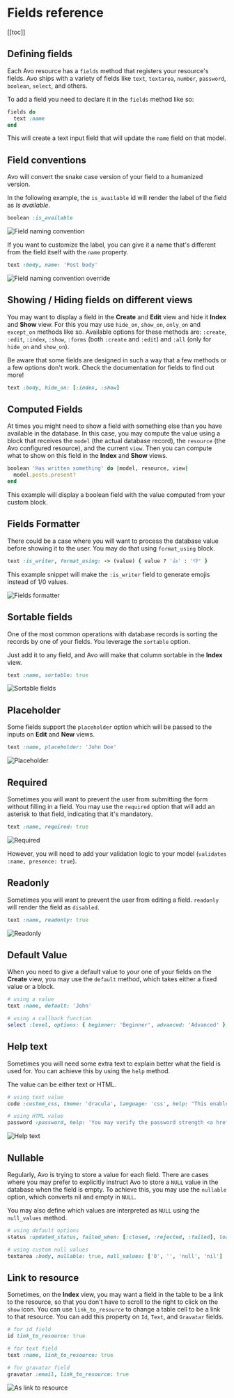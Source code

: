 # Fields reference

[[toc]]

## Defining fields

Each Avo resource has a `fields` method that registers your resource's fields. Avo ships with a variety of fields like `text`, `textarea`, `number`, `password`, `boolean`, `select`, and others.

To add a field you need to declare it in the `fields` method like so:

```ruby
fields do
  text :name
end
```

This will create a text input field that will update the `name` field on that model.

## Field conventions

Avo will convert the snake case version of your field to a humanized version.

In the following example, the `is_available` id will render the label of the field as *Is available*.

```ruby
boolean :is_available
```

<img :src="$withBase('/assets/img/fields-reference/naming-convention.jpg')" alt="Field naming convention" class="border mb-4" />

If you want to customize the label, you can give it a name that's different from the field itself with the `name` property.

```ruby
text :body, name: 'Post body'
```

<img :src="$withBase('/assets/img/fields-reference/naming-convention-override.jpg')" alt="Field naming convention override" class="border mb-4" />

## Showing / Hiding fields on different views

You may want to display a field in the **Create** and **Edit** view and hide it **Index** and **Show** view. For this you may use `hide_on`,
`show_on`, `only_on` and `except_on` methods like so. Available options for these methods are: `:create`, `:edit`, `:index`, `:show`, `:forms`
(both `:create` and `:edit`) and `:all` (only for `hide_on` and `show_on`).

Be aware that some fields are designed in such a way that a few methods or a few options don't work. Check the documentation for fields to find out
more!

```ruby
text :body, hide_on: [:index, :show]
```

## Computed Fields

At times you might need to show a field with something else than you have available in the database. In this case, you may compute the value using a block that receives the `model` (the actual database record), the `resource` (the Avo configured resource), and the current `view`. Then you can compute what to show on this field in the **Index** and **Show** views.

```ruby
boolean 'Has written something' do |model, resource, view|
  model.posts.present?
end
```

This example will display a boolean field with the value computed from your custom block.

## Fields Formatter

There could be a case where you will want to process the database value before showing it to the user. You may do that using `format_using` block.

```ruby
text :is_writer, format_using: -> (value) { value ? '👍' : '👎' }
```

This example snippet will make the `:is_writer` field to generate emojis instead of 1/0 values.

<img :src="$withBase('/assets/img/fields-reference/fields-formatter.jpg')" alt="Fields formatter" class="border mb-4" />

## Sortable fields

One of the most common operations with database records is sorting the records by one of your fields. You leverage the `sortable` option.

Just add it to any field, and Avo will make that column sortable in the **Index** view.

```ruby
text :name, sortable: true
```

<img :src="$withBase('/assets/img/fields-reference/sortable-fields.jpg')" alt="Sortable fields" class="border mb-4" />

## Placeholder

Some fields support the `placeholder` option which will be passed to the inputs on **Edit** and **New** views.

```ruby
text :name, placeholder: 'John Doe'
```

<img :src="$withBase('/assets/img/fields-reference/placeholder.jpg')" alt="Placeholder" class="border mb-4" />

## Required

Sometimes you will want to prevent the user from submitting the form without filling in a field. You may use the `required` option that will add an asterisk to that field, indicating that it's mandatory.

```ruby
text :name, required: true
```

<img :src="$withBase('/assets/img/fields-reference/required.jpg')" alt="Required" class="border mb-4" />

However, you will need to add your validation logic to your model (`validates :name, presence: true`).

## Readonly

Sometimes you will want to prevent the user from editing a field. `readonly` will render the field as `disabled`.

```ruby
text :name, readonly: true
```

<img :src="$withBase('/assets/img/fields-reference/readonly.jpg')" alt="Readonly" class="border mb-4" />

## Default Value

When you need to give a default value to your one of your fields on the **Create** view, you may use the `default` method, which takes either a fixed value or a block.

```ruby
# using a value
text :name, default: 'John'

# using a callback function
select :level, options: { beginner: 'Beginner', advanced: 'Advanced' }, default: -> (model, resource, view, field) { Time.now.hour < 12 ? 'advanced' : 'beginner' }
```

## Help text

Sometimes you will need some extra text to explain better what the field is used for. You can achieve this by using the `help` method.

The value can be either text or HTML.

```ruby
# using text value
code :custom_css, theme: 'dracula', language: 'css', help: "This enables you to edit the user's custom styles."

# using HTML value
password :password, help: 'You may verify the password strength <a href="http://www.passwordmeter.com/">here</a>.'
```

<img :src="$withBase('/assets/img/fields-reference/help-text.jpg')" alt="Help text" class="border mb-4" />

## Nullable

Regularly, Avo is trying to store a value for each field. There are cases where you may prefer to explicitly instruct Avo to store a `NULL` value in the database when the field is empty.
To achieve this, you may use the `nullable` option, which converts nil and empty in `NULL`.

You may also define which values are interpreted as `NULL` using the `null_values` method.

```ruby
# using default options
status :updated_status, failed_when: [:closed, :rejected, :failed], loading_when: [:loading, :running, :waiting], nullable: true

# using custom null values
textarea :body, nullable: true, null_values: ['0', '', 'null', 'nil']
```

## Link to resource

Sometimes, on the **Index** view, you may want a field in the table to be a link to the resource, so that you don't have to scroll to the right to click on the `show` icon. You can use `link_to_resource` to change a table cell to be a link to that resource. You can add this property on `Id`, `Text`, and `Gravatar` fields.

```ruby
# for id field
id link_to_resource: true

# for text field
text :name, link_to_resource: true

# for gravatar field
gravatar :email, link_to_resource: true
```

<img :src="$withBase('/assets/img/fields-reference/as-link-to-resource.jpg')" alt="As link to resource" class="border mb-4" />